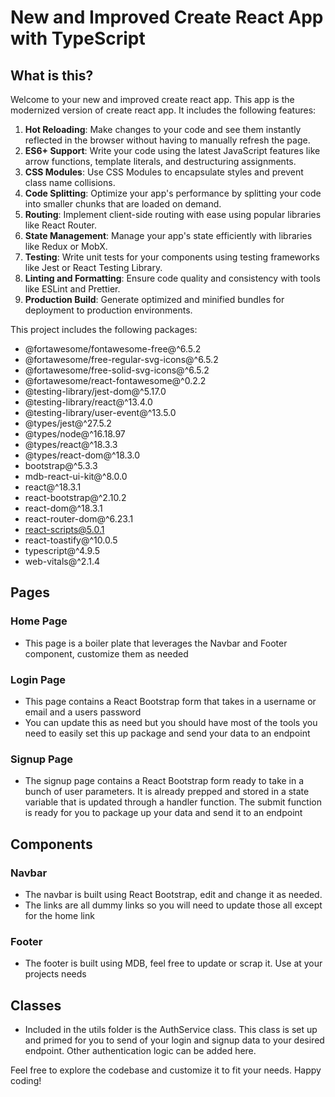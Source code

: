 # New and Improved Create React App with TypeScript

## What is this?
Welcome to your new and improved create react app. This app is the modernized version of create react app. It includes the following features:
1. **Hot Reloading**: Make changes to your code and see them instantly reflected in the browser without having to manually refresh the page.
2. **ES6+ Support**: Write your code using the latest JavaScript features like arrow functions, template literals, and destructuring assignments.
3. **CSS Modules**: Use CSS Modules to encapsulate styles and prevent class name collisions.
4. **Code Splitting**: Optimize your app's performance by splitting your code into smaller chunks that are loaded on demand.
5. **Routing**: Implement client-side routing with ease using popular libraries like React Router.
6. **State Management**: Manage your app's state efficiently with libraries like Redux or MobX.
7. **Testing**: Write unit tests for your components using testing frameworks like Jest or React Testing Library.
8. **Linting and Formatting**: Ensure code quality and consistency with tools like ESLint and Prettier.
9. **Production Build**: Generate optimized and minified bundles for deployment to production environments.

This project includes the following packages:
- @fortawesome/fontawesome-free@^6.5.2
- @fortawesome/free-regular-svg-icons@^6.5.2
- @fortawesome/free-solid-svg-icons@^6.5.2
- @fortawesome/react-fontawesome@^0.2.2
- @testing-library/jest-dom@^5.17.0
- @testing-library/react@^13.4.0
- @testing-library/user-event@^13.5.0
- @types/jest@^27.5.2
- @types/node@^16.18.97
- @types/react@^18.3.3
- @types/react-dom@^18.3.0
- bootstrap@^5.3.3
- mdb-react-ui-kit@^8.0.0
- react@^18.3.1
- react-bootstrap@^2.10.2
- react-dom@^18.3.1
- react-router-dom@^6.23.1
- react-scripts@5.0.1
- react-toastify@^10.0.5
- typescript@^4.9.5
- web-vitals@^2.1.4

## Pages

### Home Page
- This page is a boiler plate that leverages the Navbar and Footer component, customize them as needed

### Login Page
- This page contains a React Bootstrap form that takes in a username or email and a users password
- You can update this as need but you should have most of the tools you need to easily set this up package and send your data to an endpoint 

### Signup Page
- The signup page contains a React Bootstrap form ready to take in a bunch of user parameters. It is already prepped and stored in a state variable that is updated through a handler function. The submit function is ready for you to package up your data and send it to an endpoint

## Components

### Navbar
- The navbar is built using React Bootstrap, edit and change it as needed. 
- The links are all dummy links so you will need to update those all except for the home link

### Footer
- The footer is built using MDB, feel free to update or scrap it. Use at your projects needs

## Classes
- Included in the utils folder is the AuthService class. This class is set up and primed for you to send of your login and signup data to your desired endpoint. Other authentication logic can be added here.

Feel free to explore the codebase and customize it to fit your needs. Happy coding!
